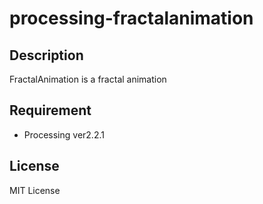 # processing-fractalanimation

## Description
FractalAnimation is a fractal animation  

## Requirement
* Processing ver2.2.1

## License
MIT License  
